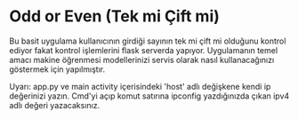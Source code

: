 # Odd or Even (Tek mi Çift mi)
Bu basit uygulama kullanıcının girdiği sayının tek mi çift mi olduğunu kontrol ediyor fakat kontrol işlemlerini flask serverda yapıyor.
Uygulamanın temel amacı makine öğrenmesi modellerinizi servis olarak nasıl kullanacağınızı göstermek için yapılmıştır.

Uyarı: app.py ve main activity içerisindeki 'host' adlı değişkene kendi ip değerinizi yazın. Cmd'yi açıp komut satırına ipconfig yazdığınızda çıkan ipv4 adlı değeri yazacaksınız.
